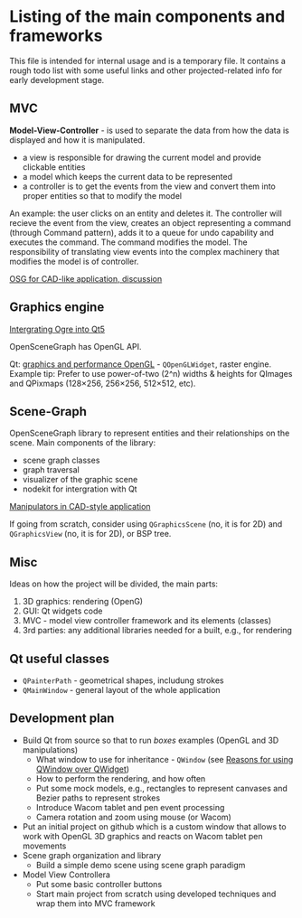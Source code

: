 # Listing of the main components and frameworks

This file is intended for internal usage and is a temporary file. It contains a rough todo list with some useful links and other projected-related info for early development stage.

## MVC 

**Model-View-Controller** - is used to separate the data from how the data is displayed and how it is manipulated.

* a view is responsible for drawing the current model and provide clickable entities
* a model which keeps the current data to be represented
* a controller is to get the events from the view and convert them into proper entities so that to modify the model

An example: the user clicks on an entity and deletes it. The controller will recieve the event from the view, creates an object representing a command (through Command pattern), adds it to a queue for undo capability and executes the command. The command modifies the model. The responsibility of translating view events into the complex machinery that modifies the model is of controller.

[OSG for CAD-like application, discussion](http://forum.openscenegraph.org/viewtopic.php?t=3709) 

## Graphics engine
[Intergrating Ogre into Qt5](http://www.ogre3d.org/tikiwiki/tiki-index.php?page=Integrating+Ogre+into+QT5)

OpenSceneGraph has OpenGL API.

Qt: [graphics and performance OpenGL](https://blog.qt.io/blog/2010/01/06/qt-graphics-and-performance-opengl/) - `QOpenGLWidget`, raster engine. Example tip: Prefer to use power-of-two (2^n) widths & heights for QImages and QPixmaps (128×256, 256×256, 512×512, etc).

## Scene-Graph
OpenSceneGraph library to represent entities and their relationships on the scene. Main components of the library:
* scene graph classes
* graph traversal
* visualizer of the graphic scene
* nodekit for intergration with Qt

[Manipulators in CAD-style application](http://forum.openscenegraph.org/viewtopic.php?t=3709&highlight=cad)

If going from scratch, consider using `QGraphicsScene` (no, it is for 2D) and `QGraphicsView` (no, it is for 2D), or BSP tree. 

## Misc
Ideas on how the project will be divided, the main parts:
1. 3D graphics: rendering (OpenG)
2. GUI: Qt widgets code
3. MVC - model view controller framework and its elements (classes)
4. 3rd parties: any additional libraries needed for a built, e.g., for rendering

## Qt useful classes
* `QPainterPath` - geometrical shapes, includung strokes
* `QMainWindow` - general layout of the whole application 

## Development plan
* Build Qt from source so that to run *boxes* examples (OpenGL and 3D manipulations)
    * What window to use for inheritance - `QWindow` (see [Reasons for using QWindow over QWidget](http://www.ogre3d.org/tikiwiki/tiki-index.php?page=Integrating+Ogre+into+QT5#Reasons_for_using_QWindow_over_QWidget))
    * How to perform the rendering, and how often
    * Put some mock models, e.g., rectangles to represent canvases and Bezier paths to represent strokes
    * Introduce Wacom tablet and pen event processing
    * Camera rotation and zoom using mouse (or Wacom)
* Put an initial project on github which is a custom window that allows to work with OpenGL 3D graphics and reacts on Wacom tablet pen movements
* Scene graph organization and library
    * Build a simple demo scene using scene graph paradigm
* Model View Controllera
    * Put some basic controller buttons
    * Start main project from scratch using developed techniques and wrap them into MVC framework 

